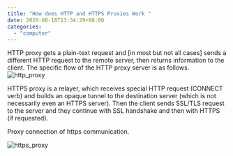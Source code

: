 ```yaml
---
title: "How does HTTP and HTTPS Proxies Work "
date: 2020-08-18T13:34:29+08:00
categories:
  - "computer"
---
```


HTTP proxy gets a plain-text request and [in most but not all cases] sends a different HTTP request to the remote server, then returns information to the client.
The specific flow of the HTTP proxy server is as follows.
![http_proxy](https://milestone-of-se.nesuke.com/wp-content/uploads/2018/05/en-proxy-1.png)

HTTPS proxy is a relayer, which receives special HTTP request (CONNECT verb) and builds an opaque tunnel to the destination server (which is not necessarily even an HTTPS server). Then the client sends SSL/TLS request to the server and they continue with SSL handshake and then with HTTPS (if requested).

Proxy connection of https communication.

![https_proxy](https://milestone-of-se.nesuke.com/wp-content/uploads/2018/05/en-proxy-2.png)
